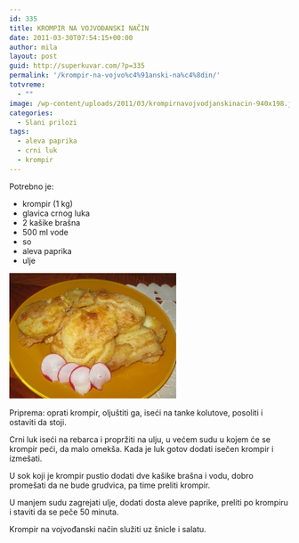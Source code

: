 ```yaml
---
id: 335
title: KROMPIR NA VOJVOĐANSKI NAČIN
date: 2011-03-30T07:54:15+00:00
author: mila
layout: post
guid: http://superkuvar.com/?p=335
permalink: '/krompir-na-vojvo%c4%91anski-na%c4%8din/'
totvreme:
  - ""
image: /wp-content/uploads/2011/03/krompirnavojvodjanskinacin-940x198.jpg
categories:
  - Slani prilozi
tags:
  - aleva paprika
  - crni luk
  - krompir
---
```

Potrebno je:

  * krompir (1 kg)
  * glavica crnog luka
  * 2 kašike brašna
  * 500 ml vode
  * so
  * aleva paprika
  * ulje

[<img class="alignnone size-medium wp-image-8970" src="/wp-content/uploads/2011/03/krompirnavojvodjanskinacin-300x225.jpg" alt="krompirnavojvodjanskinacin" width="300" height="225" />](/wp-content/uploads/2011/03/krompirnavojvodjanskinacin.jpg)

Priprema: oprati krompir, oljuštiti ga, iseći na tanke kolutove, posoliti i ostaviti da stoji.

Crni luk iseći na rebarca i propržiti na ulju, u većem sudu u kojem će se krompir peći, da malo omekša. Kada je luk gotov dodati isečen krompir i izmešati.

U sok koji je krompir pustio dodati dve kašike brašna i vodu, dobro promešati da ne bude grudvica, pa time preliti krompir.

U manjem sudu zagrejati ulje, dodati dosta aleve paprike, preliti po krompiru i staviti da se peče 50 minuta.

Krompir na vojvođanski način služiti uz šnicle i salatu.
